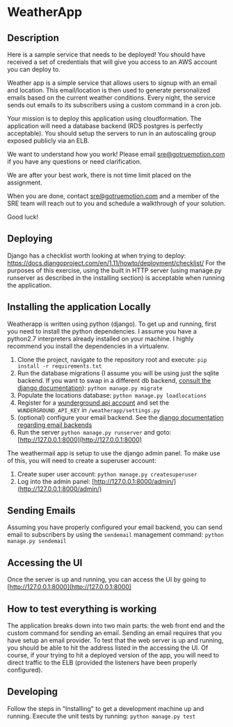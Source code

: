 # WeatherApp

## Description
Here is a sample service that needs to be deployed! You should have received a set of credentials that will give you access to an AWS account you can deploy to.

Weather app is a simple service that allows users to signup with an email and location. This email/location is then used to generate personalized emails based on the current weather conditions. Every night, the service sends out emails to its subscribers using a custom command in a cron job.

Your mission is to deploy this application using cloudformation. The application will need a database backend (RDS postgres is perfectly acceptable). You should setup the servers to run in an autoscaling group exposed publicly via an ELB.

We want to understand how you work! Please email sre@gotruemotion.com if you have any questions or need clarification.

We are after your best work, there is not time limit placed on the assignment.

When you are done, contact sre@gotruemotion.com and a member of the SRE team will reach out to you and schedule a walkthrough of your solution.

Good luck!

## Deploying

Django has a checklist worth looking at when trying to deploy: https://docs.djangoproject.com/en/1.11/howto/deployment/checklist/
For the purposes of this exercise, using the built in HTTP server (using manage.py runserver as described in the installing section) is acceptable when running the application.

## Installing the application Locally
Weatherapp is written using python (django). To get up and running, first you need to install the python dependencies. I assume you
have a python2.7 interpreters already installed on your machine. I highly recommend you install the dependencies in a virtualenv.
1. Clone the project, navigate to the repository root and execute: `pip install -r requirements.txt`
2. Run the database migrations (I assume you will be using just the sqlite backend. If you want to swap in a different db backend, [consult
the django documentation](https://docs.djangoproject.com/en/1.11/ref/databases/#connecting-to-the-database)): `python manage.py migrate`
3. Populate the locations database: `python manage.py loadlocations`
4. Register for a [wunderground api account](https://www.wunderground.com/weather/api) and set the `WUNDERGROUND_API_KEY` in `/weatherapp/settings.py`
5. (optional) configure your email backend. See the [django documentation regarding email backends](https://docs.djangoproject.com/en/1.11/topics/email/)
6. Run the server `python manage.py runserver` and goto: [http://127.0.0.1:8000](http://127.0.0.1:8000)

The weathermail app is setup to use the django admin panel. To make use of this, you will need to create a superuser account:
1. Create super user account: `python manage.py createsuperuser`
2. Log into the admin panel: [http://127.0.0.1:8000/admin/](http://127.0.0.1:8000/admin/)

## Sending Emails
Assuming you have properly configured your email backend, you can send email to subscribers by using the `sendemail` management command:
`python manage.py sendemail`

## Accessing the UI
Once the server is up and running, you can access the UI by going to [http://127.0.0.1:8000](http://127.0.0.1:8000)

## How to test everything is working

The application breaks down into two main parts: the web front end and the custom command for sending an email. Sending an email requires that you have setup an email provider.
To test that the web server is up and running, you should be able to hit the address listed in the accessing the UI. Of course, if your trying to hit a deployed version of the app, you will need to direct traffic to the ELB (provided the listeners have been properly configured).

## Developing
Follow the steps in "Installing" to get a development machine up and running. Execute the unit tests by running: `python manage.py test`


